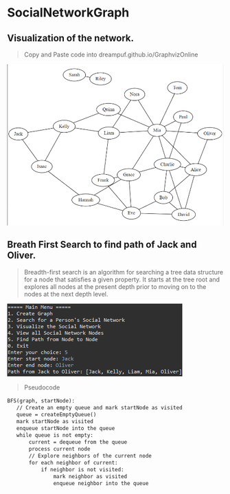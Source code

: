 # SocialNetworkGraph

## Visualization of the network.
> Copy and Paste code into dreampuf.github.io/GraphvizOnline

![alt text](https://github.com/BryanTheLai/SocialNetworkGraph/blob/main/Images/graphviz-Social-Network-Graph.png?raw=true)

## Breath First Search to find path of Jack and Oliver.
> Breadth-first search is an algorithm for searching a tree data structure for a node that satisfies a given property. It starts at the tree root and explores all nodes at the present depth prior to moving on to the nodes at the next depth level.

![alt text](https://github.com/BryanTheLai/SocialNetworkGraph/blob/main/Images/bfs.png?raw=true)

> Pseudocode
 ```
BFS(graph, startNode):
    // Create an empty queue and mark startNode as visited
    queue = createEmptyQueue()
    mark startNode as visited
    enqueue startNode into the queue
    while queue is not empty:
        current = dequeue from the queue
        process current node
        // Explore neighbors of the current node
        for each neighbor of current:
            if neighbor is not visited:
                mark neighbor as visited
                enqueue neighbor into the queue
```

